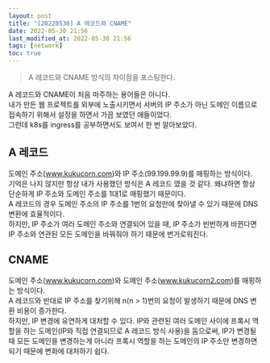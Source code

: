 ```yaml
---
layout: post
title: "[20220530] A 레코드와 CNAME"
date: 2022-05-30 21:56
last_modified_at: 2022-05-30 21:56
tags: [network]
toc: true
---
```


> A 레코드와 CNAME 방식의 차이점을 포스팅한다.

A 레코드와 CNAME이 처음 마주하는 용어들은 아니다.  
내가 만든 웹 프로젝트를 외부에 노출시키면서 서버의 IP 주소가 아닌 도메인 이름으로 접속하기 위해서 설정을 하면서 가끔 보였던 애들이었다.  
그런데 k8s를 ingress를 공부하면서도 보여서 한 번 알아보았다.  

## A 레코드

도메인 주소(www.kukucorn.com)와 IP 주소(99.199.99.9)를 매핑하는 방식이다.  
기억은 나지 않지만 항상 내가 사용했던 방식은 A 레코드 였을 것 같다. 왜냐하면 항상 단순하게 IP 주소와 도메인 주소를 1대1로 매핑했기 때문이다.   
A 레코드의 경우 도메인 주소의 IP 주소를 1번의 요청만에 찾아낼 수 있기 때문에 DNS 변환에 효율적이다.  
하지만, IP 주소가 여러 도메인 주소와 연결되어 있을 때, IP 주소가 빈번하게 바뀐다면 IP 주소와 연관된 모든 도메인을 바꿔줘야 하기 때문에 번거로워진다.  
  
## CNAME

도메인 주소(www.kukucorn.com)와 도메인 주소(www.kukucorn2.com)를 매핑하는 방식이다.  
A 레코드와 반대로 IP 주소를 찾기위해 n(n > 1)번의 요청이 발생하기 때문에 DNS 변환 비용이 증가한다.  
하지만, IP 변경에 유연하게 대처할 수 있다. IP와 관련된 여러 도메인 사이에 프록시 역할을 하는 도메인(IP와 직접 연결되므로 A 레코드 방식 사용)을 둠으로써, IP가 변경될 때 모든 도메인을 변경하는게 아니라 프록시 역할을 하는 도메인의 IP 주소만 변경하면 되기 때문에 변화에 대처하기 쉽다.  
  